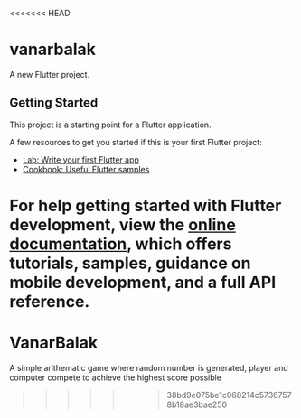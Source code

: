 <<<<<<< HEAD
# vanarbalak

A new Flutter project.

## Getting Started

This project is a starting point for a Flutter application.

A few resources to get you started if this is your first Flutter project:

- [Lab: Write your first Flutter app](https://docs.flutter.dev/get-started/codelab)
- [Cookbook: Useful Flutter samples](https://docs.flutter.dev/cookbook)

For help getting started with Flutter development, view the
[online documentation](https://docs.flutter.dev/), which offers tutorials,
samples, guidance on mobile development, and a full API reference.
=======
# VanarBalak
A simple arithematic game where random number is generated, player and computer compete to achieve the highest score possible
>>>>>>> 38bd9e075be1c068214c57367578b18ae3bae250
